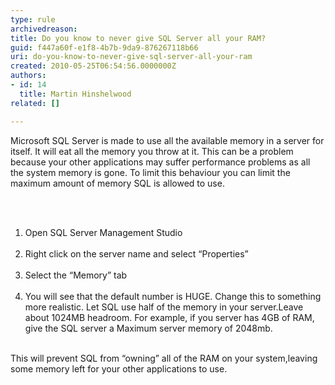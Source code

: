 ```yaml
---
type: rule
archivedreason: 
title: Do you know to never give SQL Server all your RAM?
guid: f447a60f-e1f8-4b7b-9da9-876267118b66
uri: do-you-know-to-never-give-sql-server-all-your-ram
created: 2010-05-25T06:54:56.0000000Z
authors:
- id: 14
  title: Martin Hinshelwood
related: []

---
```



Microsoft SQL Server is made to use all the available memory in a server for itself. It will eat all the memory you throw at it. This can be a problem because your other applications may suffer performance problems as all the system memory is gone. To limit this behaviour you can limit the maximum amount of memory SQL is allowed to use. 

<br><excerpt class='endintro'></excerpt><br>

  <ol>
    <li>Open SQL Server Management Studio<br>
    <img alt="" src="/ITAndNetworking/RulesToBetterSQLServerAdministration/PublishingImages/SQLServerManagementStudio_small.jpg" /> </li>
    <li>Right click on the server name and select “Properties”<br>
    <img alt="" src="/ITAndNetworking/RulesToBetterSQLServerAdministration/PublishingImages/Properties_small.jpg" /> </li>
    <li>Select the “Memory” tab <br>
    <img alt="" src="/ITAndNetworking/RulesToBetterSQLServerAdministration/PublishingImages/MemoryTab_small.jpg" /> </li>
    <li>You will see that the default number is HUGE. Change this to something more realistic. Let SQL use half of the memory in your server.Leave about 1024MB headroom. For example, if you server has 4GB of RAM, give the SQL server a Maximum server memory of 2048mb.<br>
    <img alt="" src="/ITAndNetworking/RulesToBetterSQLServerAdministration/PublishingImages/DefaultNumber_small.jpg" /> </li>
</ol>
This will prevent SQL from “owning” all of the RAM on your system,leaving some memory left for your other applications to use. 



